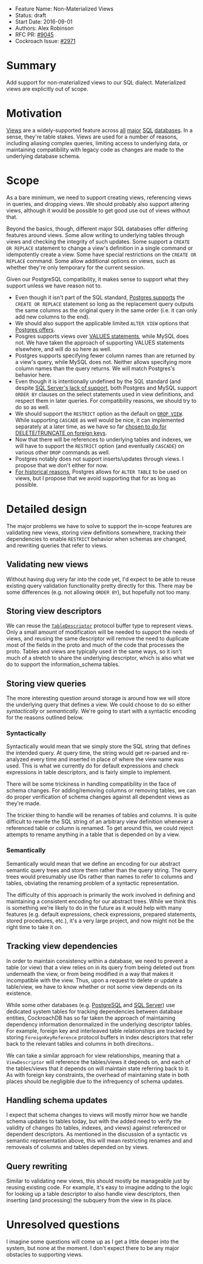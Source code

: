 - Feature Name: Non-Materialized Views
- Status: draft
- Start Date: 2016-09-01
- Authors: Alex Robinson
- RFC PR: [#9045](https://github.com/cockroachdb/cockroach/pull/9045)
- Cockroach Issue: [#2971](https://github.com/cockroachdb/cockroach/issues/2971)

# Summary

Add support for non-materialized views to our SQL dialect.
Materialized views are explicitly out of scope.

# Motivation

[Views](https://en.wikipedia.org/wiki/View_(SQL)) are a widely-supported
feature across
[all](https://www.postgresql.org/docs/9.1/static/sql-createview.html)
[major](http://dev.mysql.com/doc/refman/5.7/en/views.html)
[SQL](https://msdn.microsoft.com/en-us/library/ms187956.aspx)
[databases](http://www.ibm.com/support/knowledgecenter/SSEPEK_10.0.0/intro/src/tpc/db2z_views.html).
In a sense, they're table stakes. Views are used for a number of reasons,
including aliasing complex queries, limiting access to underlying data, or
maintaining compatibility with legacy code as changes are made to the underlying
database schema.

# Scope

As a bare minimum, we need to support creating views, referencing views
in queries, and dropping views. We should probably also support altering
views, although it would be possible to get good use out of views
without that.

Beyond the basics, though, different major SQL databases offer differing
features around views. Some allow writing to underlying tables through views
and checking the integrity of such updates. Some support a
`CREATE OR REPLACE` statement to change a view's definition in a single
command or idempotently create a view. Some have special restrictions on
the `CREATE OR REPLACE` command. Some allow additional options on views,
such as whether they're only temporary for the current session.

Given our PostgreSQL compatibility, it makes sense to support what they
support unless we have reason not to.

* Even though it isn't part of the SQL standard,
  [Postgres supports](https://www.postgresql.org/docs/9.1/static/sql-createview.html)
  the `CREATE OR REPLACE` statement so long as the replacement query
  outputs the same columns as the original query in the same order
  (i.e. it can only add new columns to the end).
* We should also support the applicable limited `ALTER VIEW` options that
  [Postgres offers](https://www.postgresql.org/docs/9.1/static/sql-alterview.html).
* Posgres supports views over
  [VALUES statements](https://www.postgresql.org/docs/9.1/static/sql-values.html),
  while MySQL does not. We have taken the approach of supporting VALUES
  statements elsewhere, and will do so here as well.
* Postgres supports specifying fewer column names than are returned by a
  view's query, while MySQL does not. Neither allows specifying more column
  names than the query returns. We will match Postgres's behavior here.
* Even though it is intentionally undefined by the SQL standard (and despite
  [SQL Server's lack of support](https://msdn.microsoft.com/en-us/library/ms187956.aspx#Anchor_1),
  both Postgres and MySQL support `ORDER BY` clauses on the select
  statements used in view definitions, and respect them in later queries.
  For compatibility reasons, we should try to do so as well.
* We should support the `RESTRICT` option as the default on
  [`DROP VIEW`](https://www.postgresql.org/docs/9.1/static/sql-dropview.html).
  While supporting `CASCADE` as well would be nice, it can implemented
  separately at a later time, as we have so far
  [chosen to do for DELETE/TRUNCATE on foreign keys](fk.md#cascade-and-other-behaviors).
* Now that there will be references to underlying tables and indexes, we
  will have to support the `RESTRICT` option (and eventually `CASCADE`)
  on various other `DROP` commands as well.
* Postgres notably does not support inserts/updates through views. I
  propose that we don't either for now.
* [For historical reasons](https://www.postgresql.org/docs/9.4/static/sql-alterview.html),
  Postgres allows for `ALTER TABLE` to be used on views, but I propose that
  we avoid supporting that for as long as possible.

# Detailed design

The major problems we have to solve to support the in-scope features are
validating new views, storing view definitions somewhere, tracking
their dependencies to enable `RESTRICT` behavior when schemas are
changed, and rewriting queries that refer to views.

## Validating new views

Without having dug very far into the code yet, I'd expect to be able to
reuse existing query validation functionality pretty directly for this.
There may be some differences (e.g. not allowing `ORDER BY`), but hopefully
not too many.

## Storing view descriptors

We can reuse the
[`TableDescriptor`](https://github.com/cockroachdb/cockroach/blob/develop/sql/sqlbase/structured.proto#L244)
protocol buffer type to represent views. Only a small amount of
modification will be needed to support the needs of views, and reusing
the same descriptor will remove the need to duplicate most of the fields
in the proto and much of the code that processes the proto. Tables and
views are typically used in the same ways, so it isn't much of a stretch
to share the underlying descriptor, which is also what we do to support
the information_schema tables.

## Storing view queries

The more interesting question around storage is around how we will store
the underlying query that defines a view. We could choose to do so either
*syntactically* or *semantically*. We're going to start with a syntactic
encoding for the reasons outlined below.

### Syntactically

Syntactically would mean that we simply store the SQL string that defines
the intended query. At query time, the string would get re-parsed and
re-analyzed every time and inserted in place of where the view name was
used. This is what we currently do for default expressions and check
expressions in table descriptors, and is fairly simple to implement.

There will be some trickiness in handling compatibility in the face of
schema changes. For adding/removing columns or removing tables, we can
do proper verification of schema changes against all dependent views as
they're made.

The trickier thing to handle will be renames of tables and columns. It
is quite difficult to rewrite the SQL string of an arbitrary view
definition whenever a referenced table or column is renamed. To get
around this, we could reject attempts to rename anything in a table that
is depended on by a view.

### Semantically

Semantically would mean that we define an encoding for our abstract
semantic query trees and store them rather than the query string.
The query trees would presumably use IDs rather than names to refer
to columns and tables, obviating the renaming problem of a syntactic
representation.

The difficulty of this approach is primarily the work involved in
defining and maintaining a consistent encoding for our abstract trees.
While we think this is something we're likely to do in the future as
it would help with many features (e.g. default expressions, check
expressions, prepared statements, stored procedures, etc.), it's a
very large project, and now might not be the right time to take it on.

## Tracking view dependencies

In order to maintain consistency within a database, we need to prevent
a table (or view) that a view relies on in its query from being deleted out
from underneath the view, or from being modified in a way that makes it
incompatible with the view. Thus, upon a request to delete or update a
table/view, we have to know whether or not some view depends on its
existence.

While some other databases (e.g.
[PostgreSQL](https://www.postgresql.org/docs/8.4/static/catalog-pg-depend.html)
and [SQL Server](https://msdn.microsoft.com/en-us/library/bb677315.aspx))
use dedicated system tables for tracking dependencies between database
entities, CockroachDB has so far taken the approach of maintaining
dependency information denormalized in the underlying descriptor tables.
For example, foreign key and interleaved table relationships are tracked
by storing `ForeignKeyReference` protocol buffers in index descriptors
that refer back to the relevant tables and columns in both direcitons..

We can take a similar approach for view relationships, meaning that a
`ViewDescriptor` will reference the tables/views it depends on, and each
of the tables/views that it depends on will maintain state referring back
to it. As with foreign key constraints, the overhead of maintaining state
in both places should be negligible due to the infrequency of schema updates.

## Handling schema updates

I expect that schema changes to views  will mostly mirror how we handle
schema updates to tables today, but with the added need to verify the
validity of changes (to tables, indexes, and views) against referenced
or dependent descriptors. As mentioned in the discussion of a syntactic
vs semantic representation above, this will mean restricting renames and
and removeals of columns and tables depended on by views.

## Query rewriting

Similar to validating new views, this should mostly be manageable just
by reusing existing code. For example, it's easy to imagine adding
to the logic for looking up a table descriptor to also handle view
descriptors, then inserting (and processing) the subquery from the view
in its place.

# Unresolved questions

I imagine some questions will come up as I get a little deeper into the
system, but none at the moment. I don't expect there to be any major
obstacles to supporting views.
